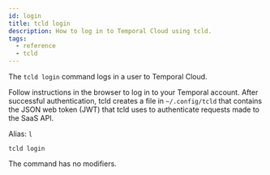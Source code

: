 ```yaml
---
id: login
title: tcld login
description: How to log in to Temporal Cloud using tcld.
tags:
  - reference
  - tcld
---
```


The `tcld login` command logs in a user to Temporal Cloud.

Follow instructions in the browser to log in to your Temporal account.
After successful authentication, tcld creates a file in `~/.config/tcld` that contains the JSON web token (JWT) that tcld uses to authenticate requests made to the SaaS API.

Alias: `l`

`tcld login`

The command has no modifiers.

